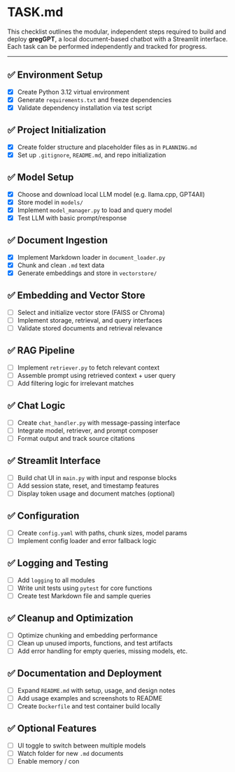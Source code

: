 # TASK.md

This checklist outlines the modular, independent steps required to build and deploy **gregGPT**, a local document-based chatbot with a Streamlit interface. Each task can be performed independently and tracked for progress.

---

## ✅ Environment Setup
- [x] Create Python 3.12 virtual environment
- [x] Generate `requirements.txt` and freeze dependencies
- [x] Validate dependency installation via test script

## ✅ Project Initialization
- [x] Create folder structure and placeholder files as in `PLANNING.md`
- [x] Set up `.gitignore`, `README.md`, and repo initialization

## ✅ Model Setup
- [x] Choose and download local LLM model (e.g. llama.cpp, GPT4All)
- [x] Store model in `models/`
- [x] Implement `model_manager.py` to load and query model
- [x] Test LLM with basic prompt/response

## ✅ Document Ingestion
- [x] Implement Markdown loader in `document_loader.py`
- [x] Chunk and clean `.md` text data
- [x] Generate embeddings and store in `vectorstore/`

## ✅ Embedding and Vector Store
- [ ] Select and initialize vector store (FAISS or Chroma)
- [ ] Implement storage, retrieval, and query interfaces
- [ ] Validate stored documents and retrieval relevance

## ✅ RAG Pipeline
- [ ] Implement `retriever.py` to fetch relevant context
- [ ] Assemble prompt using retrieved context + user query
- [ ] Add filtering logic for irrelevant matches

## ✅ Chat Logic
- [ ] Create `chat_handler.py` with message-passing interface
- [ ] Integrate model, retriever, and prompt composer
- [ ] Format output and track source citations

## ✅ Streamlit Interface
- [ ] Build chat UI in `main.py` with input and response blocks
- [ ] Add session state, reset, and timestamp features
- [ ] Display token usage and document matches (optional)

## ✅ Configuration
- [ ] Create `config.yaml` with paths, chunk sizes, model params
- [ ] Implement config loader and error fallback logic

## ✅ Logging and Testing
- [ ] Add `logging` to all modules
- [ ] Write unit tests using `pytest` for core functions
- [ ] Create test Markdown file and sample queries

## ✅ Cleanup and Optimization
- [ ] Optimize chunking and embedding performance
- [ ] Clean up unused imports, functions, and test artifacts
- [ ] Add error handling for empty queries, missing models, etc.

## ✅ Documentation and Deployment
- [ ] Expand `README.md` with setup, usage, and design notes
- [ ] Add usage examples and screenshots to README
- [ ] Create `Dockerfile` and test container build locally

## ✅ Optional Features
- [ ] UI toggle to switch between multiple models
- [ ] Watch folder for new `.md` documents
- [ ] Enable memory / con
